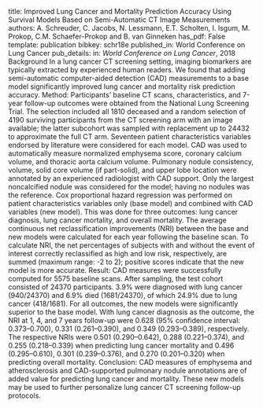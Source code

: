 title: Improved Lung Cancer and Mortality Prediction Accuracy Using Survival Models Based on Semi-Automatic CT Image Measurements
authors: A. Schreuder, C. Jacobs, N. Lessmann, E.T. Scholten, I. Isgum, M. Prokop, C.M. Schaefer-Prokop and B. van Ginneken
has_pdf: False
template: publication
bibkey: schr18e
published_in: World Conference on Lung Cancer
pub_details: in: <i>World Conference on Lung Cancer</i>, 2018
Background In a lung cancer CT screening setting, imaging biomarkers are typically extracted by experienced human readers. We found that adding semi-automatic computer-aided detection (CAD) measurements to a base model significantly improved lung cancer and mortality risk prediction accuracy. Method: Participants’ baseline CT scans, characteristics, and 7-year follow-up outcomes were obtained from the National Lung Screening Trial. The selection included all 1810 deceased and a random selection of 4190 surviving participants from the CT screening arm with an image available; the latter subcohort was sampled with replacement up to 24432 to approximate the full CT arm. Seventeen patient characteristics variables endorsed by literature were considered for each model. CAD was used to automatically measure normalized emphysema score, coronary calcium volume, and thoracic aorta calcium volume. Pulmonary nodule consistency, volume, solid core volume (if part-solid), and upper lobe location were annotated by an experienced radiologist with CAD support. Only the largest noncalcified nodule was considered for the model; having no nodules was the reference. Cox proportional hazard regression was performed on patient characteristics variables only (base model) and combined with CAD variables (new model). This was done for three outcomes: lung cancer diagnosis, lung cancer mortality, and overall mortality. The average continuous net reclassification improvements (NRI) between the base and new models were calculated for each year following the baseline scan. To calculate NRI, the net percentages of subjects with and without the event of interest correctly reclassified as high and low risk, respectively, are summed (maximum range: -2 to 2); positive scores indicate that the new model is more accurate. Result: CAD measures were successfully computed for 5575 baseline scans. After sampling, the test cohort consisted of 24370 participants. 3.9% were diagnosed with lung cancer (940/24370) and 6.9% died (1681/24370), of which 24.9% due to lung cancer (418/1681). For all outcomes, the new models were significantly superior to the base model. With lung cancer diagnosis as the outcome, the NRI at 1, 4, and 7 years follow-up were 0.628 (95% confidence interval: 0.373–0.700), 0.331 (0.261–0.390), and 0.349 (0.293–0.389), respectively. The respective NRIs were 0.501 (0.290–0.642), 0.288 (0.221–0.374), and 0.255 (0.218–0.339) when predicting lung cancer mortality and 0.496 (0.295–0.610), 0.301 (0.239–0.376), and 0.270 (0.201–0.320) when predicting overall mortality. Conclusion: CAD measures of emphysema and atherosclerosis and CAD-supported pulmonary nodule annotations are of added value for predicting lung cancer and mortality. These new models may be used to further personalize lung cancer CT screening follow-up protocols.

